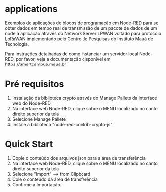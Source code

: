 # applications
Exemplos de aplicações de blocos de programação em Node-RED para se obter dados em tempo real de transmissão de um pacote de dados de um node à aplicação através do Network Server LPWAN voltado para protocolo LoRaWAN implementado pelo Centro de Pesquisas do Instituto Mauá de Tecnologia. 

Para instruções detalhadas de como instanciar um servidor local Node-RED, por favor, veja a documentação disponível em https://smartcampus.maua.br

# Pré requisitos
1. Instalação da biblioteca crypto através do Manage Pallets da interface web do Node-RED
2. Na interface web Node-RED, clique sobre o MENU localizado no canto direito superior da tela
3. Selecione Manage Pallete
4. Instale a biblioteca "node-red-contrib-crypto-js"


# Quick Start
1. Copie o conteúdo dos arquivos json para a área de transferência
2. Na interface web Node-RED, clique sobre o MENU localizado no canto direito superior da tela
3. Selecione "Import" --> from Clipboard
4. Cole o conteúdo da área de transferência
5. Confirme a Importação. 

